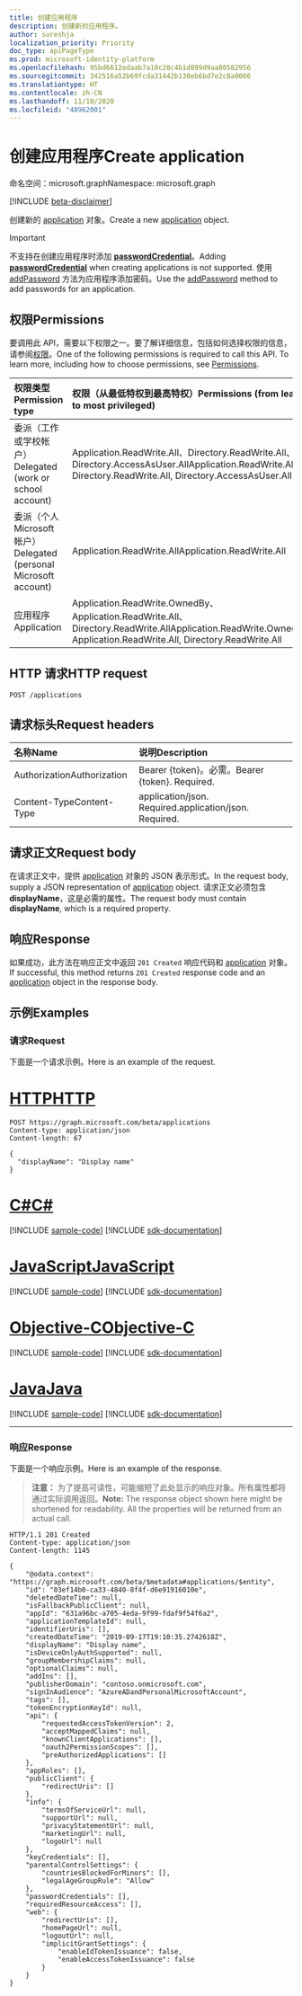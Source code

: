 ```yaml
---
title: 创建应用程序
description: 创建新的应用程序。
author: sureshja
localization_priority: Priority
doc_type: apiPageType
ms.prod: microsoft-identity-platform
ms.openlocfilehash: 95bd6612edaab7a10c28c4b1d099d9aa80582956
ms.sourcegitcommit: 342516a52b69fcda31442b130eb6bd7e2c8a0066
ms.translationtype: HT
ms.contentlocale: zh-CN
ms.lasthandoff: 11/10/2020
ms.locfileid: "48962001"
---
```

# <a name="create-application"></a><span data-ttu-id="647f2-103">创建应用程序</span><span class="sxs-lookup"><span data-stu-id="647f2-103">Create application</span></span>

<span data-ttu-id="647f2-104">命名空间：microsoft.graph</span><span class="sxs-lookup"><span data-stu-id="647f2-104">Namespace: microsoft.graph</span></span>

[!INCLUDE [beta-disclaimer](../../includes/beta-disclaimer.md)]

<span data-ttu-id="647f2-105">创建新的 [application](../resources/application.md) 对象。</span><span class="sxs-lookup"><span data-stu-id="647f2-105">Create a new [application](../resources/application.md) object.</span></span>

> [!IMPORTANT]
> <span data-ttu-id="647f2-106">不支持在创建应用程序时添加 [**passwordCredential**](../resources/passwordcredential.md)。</span><span class="sxs-lookup"><span data-stu-id="647f2-106">Adding [**passwordCredential**](../resources/passwordcredential.md) when creating applications is not supported.</span></span> <span data-ttu-id="647f2-107">使用 [addPassword](application-addpassword.md) 方法为应用程序添加密码。</span><span class="sxs-lookup"><span data-stu-id="647f2-107">Use the [addPassword](application-addpassword.md) method to add passwords for an application.</span></span>

## <a name="permissions"></a><span data-ttu-id="647f2-108">权限</span><span class="sxs-lookup"><span data-stu-id="647f2-108">Permissions</span></span>
<span data-ttu-id="647f2-p102">要调用此 API，需要以下权限之一。要了解详细信息，包括如何选择权限的信息，请参阅[权限](/graph/permissions-reference)。</span><span class="sxs-lookup"><span data-stu-id="647f2-p102">One of the following permissions is required to call this API. To learn more, including how to choose permissions, see [Permissions](/graph/permissions-reference).</span></span>


|<span data-ttu-id="647f2-111">权限类型</span><span class="sxs-lookup"><span data-stu-id="647f2-111">Permission type</span></span>      | <span data-ttu-id="647f2-112">权限（从最低特权到最高特权）</span><span class="sxs-lookup"><span data-stu-id="647f2-112">Permissions (from least to most privileged)</span></span>              |
|:--------------------|:---------------------------------------------------------|
|<span data-ttu-id="647f2-113">委派（工作或学校帐户）</span><span class="sxs-lookup"><span data-stu-id="647f2-113">Delegated (work or school account)</span></span> | <span data-ttu-id="647f2-114">Application.ReadWrite.All、Directory.ReadWrite.All、Directory.AccessAsUser.All</span><span class="sxs-lookup"><span data-stu-id="647f2-114">Application.ReadWrite.All, Directory.ReadWrite.All, Directory.AccessAsUser.All</span></span>    |
|<span data-ttu-id="647f2-115">委派（个人 Microsoft 帐户）</span><span class="sxs-lookup"><span data-stu-id="647f2-115">Delegated (personal Microsoft account)</span></span> | <span data-ttu-id="647f2-116">Application.ReadWrite.All</span><span class="sxs-lookup"><span data-stu-id="647f2-116">Application.ReadWrite.All</span></span>    |
|<span data-ttu-id="647f2-117">应用程序</span><span class="sxs-lookup"><span data-stu-id="647f2-117">Application</span></span> | <span data-ttu-id="647f2-118">Application.ReadWrite.OwnedBy、Application.ReadWrite.All、Directory.ReadWrite.All</span><span class="sxs-lookup"><span data-stu-id="647f2-118">Application.ReadWrite.OwnedBy, Application.ReadWrite.All, Directory.ReadWrite.All</span></span> |

## <a name="http-request"></a><span data-ttu-id="647f2-119">HTTP 请求</span><span class="sxs-lookup"><span data-stu-id="647f2-119">HTTP request</span></span>
<!-- { "blockType": "ignored" } -->
```http
POST /applications
```

## <a name="request-headers"></a><span data-ttu-id="647f2-120">请求标头</span><span class="sxs-lookup"><span data-stu-id="647f2-120">Request headers</span></span>
| <span data-ttu-id="647f2-121">名称</span><span class="sxs-lookup"><span data-stu-id="647f2-121">Name</span></span>           | <span data-ttu-id="647f2-122">说明</span><span class="sxs-lookup"><span data-stu-id="647f2-122">Description</span></span>                |
|:---------------|:---------------------------|
| <span data-ttu-id="647f2-123">Authorization</span><span class="sxs-lookup"><span data-stu-id="647f2-123">Authorization</span></span>  | <span data-ttu-id="647f2-p103">Bearer {token}。必需。</span><span class="sxs-lookup"><span data-stu-id="647f2-p103">Bearer {token}. Required.</span></span>  |
| <span data-ttu-id="647f2-126">Content-Type</span><span class="sxs-lookup"><span data-stu-id="647f2-126">Content-Type</span></span>   | <span data-ttu-id="647f2-p104">application/json. Required.</span><span class="sxs-lookup"><span data-stu-id="647f2-p104">application/json. Required.</span></span>|

## <a name="request-body"></a><span data-ttu-id="647f2-129">请求正文</span><span class="sxs-lookup"><span data-stu-id="647f2-129">Request body</span></span>
<span data-ttu-id="647f2-130">在请求正文中，提供 [application](../resources/application.md) 对象的 JSON 表示形式。</span><span class="sxs-lookup"><span data-stu-id="647f2-130">In the request body, supply a JSON representation of [application](../resources/application.md) object.</span></span> <span data-ttu-id="647f2-131">请求正文必须包含 **displayName**，这是必需的属性。</span><span class="sxs-lookup"><span data-stu-id="647f2-131">The request body must contain  **displayName**, which is a required property.</span></span>

## <a name="response"></a><span data-ttu-id="647f2-132">响应</span><span class="sxs-lookup"><span data-stu-id="647f2-132">Response</span></span>

<span data-ttu-id="647f2-133">如果成功，此方法在响应正文中返回 `201 Created` 响应代码和 [application](../resources/application.md) 对象。</span><span class="sxs-lookup"><span data-stu-id="647f2-133">If successful, this method returns `201 Created` response code and an [application](../resources/application.md) object in the response body.</span></span>

## <a name="examples"></a><span data-ttu-id="647f2-134">示例</span><span class="sxs-lookup"><span data-stu-id="647f2-134">Examples</span></span>
### <a name="request"></a><span data-ttu-id="647f2-135">请求</span><span class="sxs-lookup"><span data-stu-id="647f2-135">Request</span></span>
<span data-ttu-id="647f2-136">下面是一个请求示例。</span><span class="sxs-lookup"><span data-stu-id="647f2-136">Here is an example of the request.</span></span>

# <a name="http"></a>[<span data-ttu-id="647f2-137">HTTP</span><span class="sxs-lookup"><span data-stu-id="647f2-137">HTTP</span></span>](#tab/http)
<!-- {
  "blockType": "request",
  "name": "create_application_from_applications"
}-->
```http
POST https://graph.microsoft.com/beta/applications
Content-type: application/json
Content-length: 67

{
  "displayName": "Display name"
}
```
# <a name="c"></a>[<span data-ttu-id="647f2-138">C#</span><span class="sxs-lookup"><span data-stu-id="647f2-138">C#</span></span>](#tab/csharp)
[!INCLUDE [sample-code](../includes/snippets/csharp/create-application-from-applications-csharp-snippets.md)]
[!INCLUDE [sdk-documentation](../includes/snippets/snippets-sdk-documentation-link.md)]

# <a name="javascript"></a>[<span data-ttu-id="647f2-139">JavaScript</span><span class="sxs-lookup"><span data-stu-id="647f2-139">JavaScript</span></span>](#tab/javascript)
[!INCLUDE [sample-code](../includes/snippets/javascript/create-application-from-applications-javascript-snippets.md)]
[!INCLUDE [sdk-documentation](../includes/snippets/snippets-sdk-documentation-link.md)]

# <a name="objective-c"></a>[<span data-ttu-id="647f2-140">Objective-C</span><span class="sxs-lookup"><span data-stu-id="647f2-140">Objective-C</span></span>](#tab/objc)
[!INCLUDE [sample-code](../includes/snippets/objc/create-application-from-applications-objc-snippets.md)]
[!INCLUDE [sdk-documentation](../includes/snippets/snippets-sdk-documentation-link.md)]

# <a name="java"></a>[<span data-ttu-id="647f2-141">Java</span><span class="sxs-lookup"><span data-stu-id="647f2-141">Java</span></span>](#tab/java)
[!INCLUDE [sample-code](../includes/snippets/java/create-application-from-applications-java-snippets.md)]
[!INCLUDE [sdk-documentation](../includes/snippets/snippets-sdk-documentation-link.md)]

---

### <a name="response"></a><span data-ttu-id="647f2-142">响应</span><span class="sxs-lookup"><span data-stu-id="647f2-142">Response</span></span>
<span data-ttu-id="647f2-143">下面是一个响应示例。</span><span class="sxs-lookup"><span data-stu-id="647f2-143">Here is an example of the response.</span></span> 

> <span data-ttu-id="647f2-p106">**注意：** 为了提高可读性，可能缩短了此处显示的响应对象。所有属性都将通过实际调用返回。</span><span class="sxs-lookup"><span data-stu-id="647f2-p106">**Note:** The response object shown here might be shortened for readability. All the properties will be returned from an actual call.</span></span>
<!-- {
  "blockType": "response",
  "truncated": true,
  "@odata.type": "microsoft.graph.application"
} -->
```http
HTTP/1.1 201 Created
Content-type: application/json
Content-length: 1145

{
    "@odata.context": "https://graph.microsoft.com/beta/$metadata#applications/$entity",
    "id": "03ef14b0-ca33-4840-8f4f-d6e91916010e",
    "deletedDateTime": null,
    "isFallbackPublicClient": null,
    "appId": "631a96bc-a705-4eda-9f99-fdaf9f54f6a2",
    "applicationTemplateId": null,
    "identifierUris": [],
    "createdDateTime": "2019-09-17T19:10:35.2742618Z",
    "displayName": "Display name",
    "isDeviceOnlyAuthSupported": null,
    "groupMembershipClaims": null,
    "optionalClaims": null,
    "addIns": [],
    "publisherDomain": "contoso.onmicrosoft.com",
    "signInAudience": "AzureADandPersonalMicrosoftAccount",
    "tags": [],
    "tokenEncryptionKeyId": null,
    "api": {
        "requestedAccessTokenVersion": 2,
        "acceptMappedClaims": null,
        "knownClientApplications": [],
        "oauth2PermissionScopes": [],
        "preAuthorizedApplications": []
    },
    "appRoles": [],
    "publicClient": {
        "redirectUris": []
    },
    "info": {
        "termsOfServiceUrl": null,
        "supportUrl": null,
        "privacyStatementUrl": null,
        "marketingUrl": null,
        "logoUrl": null
    },
    "keyCredentials": [],
    "parentalControlSettings": {
        "countriesBlockedForMinors": [],
        "legalAgeGroupRule": "Allow"
    },
    "passwordCredentials": [],
    "requiredResourceAccess": [],
    "web": {
        "redirectUris": [],
        "homePageUrl": null,
        "logoutUrl": null,
        "implicitGrantSettings": {
            "enableIdTokenIssuance": false,
            "enableAccessTokenIssuance": false
        }
    }
}
```

<!-- uuid: 8fcb5dbc-d5aa-4681-8e31-b001d5168d79
2015-10-25 14:57:30 UTC -->
<!--
{
  "type": "#page.annotation",
  "description": "Create application",
  "keywords": "",
  "section": "documentation",
  "tocPath": "",
  "suppressions": [
  ]
}
-->


